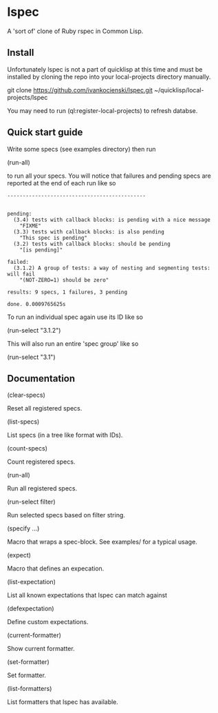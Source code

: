 # lspec

A 'sort of' clone of Ruby rspec in Common Lisp.

## Install

Unfortunately lspec is not a part of quicklisp at this time and must be
installed by cloning the repo into your local-projects directory manually.

  git clone https://github.com/ivankocienski/lspec.git ~/quicklisp/local-projects/lspec

You may need to run (ql:register-local-projects) to refresh databse.

## Quick start guide

Write some specs (see examples directory) then run

  (run-all)

to run all your specs. You will notice that failures and pending specs are
reported at the end of each run like so

```
---------------------------------------------


pending:
  (3.4) tests with callback blocks: is pending with a nice message
    "FIXME"
  (3.3) tests with callback blocks: is also pending
    "This spec is pending"
  (3.2) tests with callback blocks: should be pending
    "[is pending]"

failed:
  (3.1.2) A group of tests: a way of nesting and segmenting tests: will fail
    "(NOT-ZERO=1) should be zero"

results: 9 specs, 1 failures, 3 pending

done. 0.0009765625s
```

To run an individual spec again use its ID like so

  (run-select "3.1.2")

This will also run an entire 'spec group' like so

  (run-select "3.1")

## Documentation

  (clear-specs)

Reset all registered specs.

  (list-specs)

List specs (in a tree like format with IDs).

  (count-specs)

Count registered specs.

  (run-all)

Run all registered specs.

  (run-select filter)

Run selected specs based on filter string.

  (specify ...)

Macro that wraps a spec-block. See examples/ for a typical usage.

  (expect)

Macro that defines an expecation.

  (list-expectation)

List all known expectations that lspec can match against

  (defexpectation)

Define custom expectations.

  (current-formatter)

Show current formatter.

  (set-formatter)

Set formatter.

  (list-formatters)

List formatters that lspec has available.